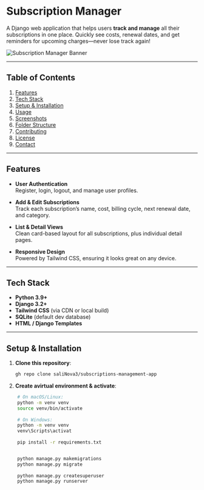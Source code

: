 # **Subscription Manager**

A Django web application that helps users **track and manage** all their subscriptions in one place. Quickly see costs, renewal dates, and get reminders for upcoming charges—never lose track again!

![Subscription Manager Banner](https://images.unsplash.com/photo-1540553016722-983e48a2cd10?ixlib=rb-1.2.1&auto=format&fit=crop&w=1050&q=80)

---

## **Table of Contents**

1. [Features](#features)
2. [Tech Stack](#tech-stack)
3. [Setup & Installation](#setup--installation)
4. [Usage](#usage)
5. [Screenshots](#screenshots-optional)
6. [Folder Structure](#folder-structure-optional)
7. [Contributing](#contributing-optional)
8. [License](#license-optional)
9. [Contact](#contact-optional)

---

## **Features**

- **User Authentication**  
  Register, login, logout, and manage user profiles.

- **Add & Edit Subscriptions**  
  Track each subscription’s name, cost, billing cycle, next renewal date, and category.

- **List & Detail Views**  
  Clean card-based layout for all subscriptions, plus individual detail pages.

- **Responsive Design**  
  Powered by Tailwind CSS, ensuring it looks great on any device.



---

## **Tech Stack**

- **Python 3.9+**  
- **Django 3.2+**  
- **Tailwind CSS** (via CDN or local build)  
- **SQLite** (default dev database)  
- **HTML / Django Templates**

---

## **Setup & Installation**

1. **Clone this repository**:
   ```bash
   gh repo clone saliNova3/subscriptions-management-app
2. **Create avirtual environment & activate**:
  ```bash
      # On macOS/Linux:
      python -m venv venv
      source venv/bin/activate
     
      # On Windows:
      python -m venv venv
      venv\Scripts\activat
         
      pip install -r requirements.txt


      python manage.py makemigrations
      python manage.py migrate
   
      python manage.py createsuperuser
      python manage.py runserver
